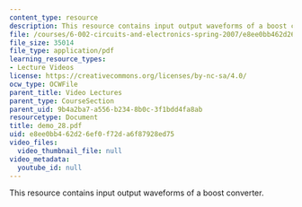 ```yaml
---
content_type: resource
description: This resource contains input output waveforms of a boost converter.
file: /courses/6-002-circuits-and-electronics-spring-2007/e8ee0bb462d26ef0f72da6f87928ed75_demo_28.pdf
file_size: 35014
file_type: application/pdf
learning_resource_types:
- Lecture Videos
license: https://creativecommons.org/licenses/by-nc-sa/4.0/
ocw_type: OCWFile
parent_title: Video Lectures
parent_type: CourseSection
parent_uid: 9b4a2ba7-a556-b234-8b0c-3f1bdd4fa8ab
resourcetype: Document
title: demo_28.pdf
uid: e8ee0bb4-62d2-6ef0-f72d-a6f87928ed75
video_files:
  video_thumbnail_file: null
video_metadata:
  youtube_id: null
---
```

This resource contains input output waveforms of a boost converter.